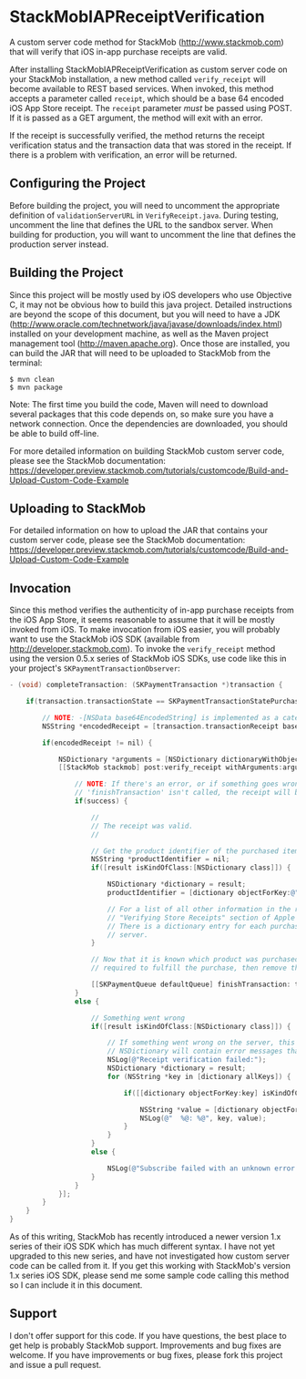 StackMobIAPReceiptVerification
==============================

A custom server code method for StackMob (http://www.stackmob.com) that will verify that iOS in-app purchase receipts are valid.

After installing StackMobIAPReceiptVerification as custom server code on your StackMob installation, a new method called `verify_receipt` will become available to REST based services. When invoked, this method accepts a parameter called `receipt`, which should be a base 64 encoded iOS App Store receipt. The `receipt` parameter *must* be passed using POST. If it is passed as a GET argument, the method will exit with an error.

If the receipt is successfully verified, the method returns the receipt verification status and the transaction data that was stored in the receipt. If there is a problem with verification, an error will be returned.

Configuring the Project
-----------------------
Before building the project, you will need to uncomment the appropriate definition of `validationServerURL` in `VerifyReceipt.java`. During testing, uncomment the line that defines the URL to the sandbox server. When building for production, you will want to uncomment the line that defines the production server instead.

Building the Project
--------------------
Since this project will be mostly used by iOS developers who use Objective C, it may not be obvious how to build this java project. Detailed instructions are beyond the scope of this document, but you will need to have a JDK (http://www.oracle.com/technetwork/java/javase/downloads/index.html) installed on your development machine, as well as the Maven project management tool (http://maven.apache.org). Once those are installed, you can build the JAR that will need to be uploaded to StackMob from the terminal:

```
$ mvn clean
$ mvn package
```

Note: The first time you build the code, Maven will need to download several packages that this code depends on, so make sure you have a network connection. Once the dependencies are downloaded, you should be able to build off-line.

For more detailed information on building StackMob custom server code, please see the StackMob documentation: https://developer.preview.stackmob.com/tutorials/customcode/Build-and-Upload-Custom-Code-Example

Uploading to StackMob
---------------------
For detailed information on how to upload the JAR that contains your custom server code, please see the StackMob documentation: https://developer.preview.stackmob.com/tutorials/customcode/Build-and-Upload-Custom-Code-Example

Invocation
----------
Since this method verifies the authenticity of in-app purchase receipts from the iOS App Store, it seems reasonable to assume that it will be mostly invoked from iOS. To make invocation from iOS easier, you will probably want to use the StackMob iOS SDK (available from http://developer.stackmob.com). To invoke the `verify_receipt` method using the version 0.5.x series of StackMob iOS SDKs, use code like this in your project's `SKPaymentTransactionObserver`:

```objective-c
- (void) completeTransaction: (SKPaymentTransaction *)transaction {

    if(transaction.transactionState == SKPaymentTransactionStatePurchased) {

        // NOTE: -[NSData base64EncodedString] is implemented as a category, and is included in the StackMob iOS SDK.
        NSString *encodedReceipt = [transaction.transactionReceipt base64EncodedString];

        if(encodedReceipt != nil) {

            NSDictionary *arguments = [NSDictionary dictionaryWithObject:encodedReceipt forKey:@"receipt"];
            [[StackMob stackmob] post:verify_receipt withArguments:arguments andCallback:^(BOOL success, id result) {

                // NOTE: If there's an error, or if something goes wrong, just silently exit. As long as
                // 'finishTransaction' isn't called, the receipt will be processed eventually.
                if(success) {

                    //
                    // The receipt was valid.
                    //

                    // Get the product identifier of the purchased item.
                    NSString *productIdentifier = nil;
                    if([result isKindOfClass:[NSDictionary class]]) {

                        NSDictionary *dictionary = result;
                        productIdentifier = [dictionary objectForKey:@"product_id"];

                        // For a list of all other information in the returned NSDictionary, please see the
                        // "Verifying Store Receipts" section of Apple's In-App Purchase Programming Guide.
                        // There is a dictionary entry for each purchase info key returned by Apple's verification
                        // server.
                    }

                    // Now that it is known which product was purchased (from the product identifier), do whatever is
                    // required to fulfill the purchase, then remove the transaction from the payment queue.

                    [[SKPaymentQueue defaultQueue] finishTransaction: transaction];
                }
                else {

                    // Something went wrong
                    if([result isKindOfClass:[NSDictionary class]]) {

                        // If something went wrong on the server, this 'else' clause should be called. The returned
                        // NSDictionary will contain error messages that can be used for debugging.
                        NSLog(@"Receipt verification failed:");
                        NSDictionary *dictionary = result;
                        for (NSString *key in [dictionary allKeys]) {

                            if([[dictionary objectForKey:key] isKindOfClass:[NSString class]]) {

                                NSString *value = [dictionary objectForKey:key];
                                NSLog(@"  %@: %@", key, value);
                            }
                        }
                    }
                    else {

                        NSLog(@"Subscribe failed with an unknown error.");
                    }
                }
            }];
        }
    }
}
```

As of this writing, StackMob has recently introduced a newer version 1.x series of their iOS SDK which has much different syntax. I have not yet upgraded to this new series, and have not investigated how custom server code can be called from it. If you get this working with StackMob's version 1.x series iOS SDK, please send me some sample code calling this method so I can include it in this document.

Support
-------
I don't offer support for this code. If you have questions, the best place to get help is probably StackMob support. Improvements and bug fixes are welcome. If you have improvements or bug fixes, please fork this project and issue a pull request.